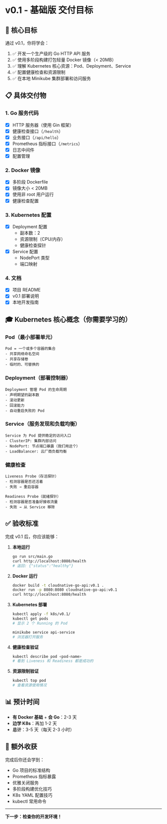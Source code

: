 # v0.1 - 基础版 交付目标

## 🎯 核心目标

通过 v0.1，你将学会：
1. ✅ 开发一个生产级的 Go HTTP API 服务
2. ✅ 使用多阶段构建打包轻量 Docker 镜像（< 20MB）
3. ✅ 理解 Kubernetes 核心资源：Pod、Deployment、Service
4. ✅ 配置健康检查和资源限制
5. ✅ 在本地 Minikube 集群部署和访问服务

## 📋 具体交付物

### 1. Go 服务代码
- [x] HTTP 服务器（使用 Gin 框架）
- [x] 健康检查接口（`/health`）
- [x] 业务接口（`/api/hello`）
- [x] Prometheus 指标接口（`/metrics`）
- [x] 日志中间件
- [x] 配置管理

### 2. Docker 镜像
- [x] 多阶段 Dockerfile
- [x] 镜像大小 < 20MB
- [x] 使用非 root 用户运行
- [x] 健康检查配置

### 3. Kubernetes 配置
- [x] Deployment 配置
  - 副本数：2
  - 资源限制（CPU/内存）
  - 健康检查探针
- [x] Service 配置
  - NodePort 类型
  - 端口映射

### 4. 文档
- [x] 项目 README
- [x] v0.1 部署说明
- [x] 本地开发指南

## 🎓 Kubernetes 核心概念（你需要学习的）

### Pod（最小部署单元）
```
Pod = 一个或多个容器的集合
- 共享网络命名空间
- 共享存储卷
- 临时的、可替换的
```

### Deployment（部署控制器）
```
Deployment 管理 Pod 的生命周期
- 声明期望的副本数
- 滚动更新
- 回滚能力
- 自动重启失败的 Pod
```

### Service（服务发现和负载均衡）
```
Service 为 Pod 提供稳定的访问入口
- ClusterIP: 集群内部访问
- NodePort: 节点端口暴露（我们用这个）
- LoadBalancer: 云厂商负载均衡
```

### 健康检查
```
Liveness Probe（存活探针）
- 检测容器是否还活着
- 失败 → 重启容器

Readiness Probe（就绪探针）
- 检测容器是否准备好接收流量
- 失败 → 从 Service 移除
```

## ✅ 验收标准

完成 v0.1 后，你应该能够：

1. **本地运行**
   ```bash
   go run src/main.go
   curl http://localhost:8080/health
   # 返回: {"status":"healthy"}
   ```

2. **Docker 运行**
   ```bash
   docker build -t cloudnative-go-api:v0.1 .
   docker run -p 8080:8080 cloudnative-go-api:v0.1
   curl http://localhost:8080/health
   ```

3. **Kubernetes 部署**
   ```bash
   kubectl apply -f k8s/v0.1/
   kubectl get pods
   # 显示 2 个 Running 的 Pod
   
   minikube service api-service
   # 浏览器打开服务
   ```

4. **健康检查验证**
   ```bash
   kubectl describe pod <pod-name>
   # 看到 Liveness 和 Readiness 都是成功的
   ```

5. **资源限制验证**
   ```bash
   kubectl top pod
   # 查看资源使用情况
   ```

## 📊 预计时间

- **有 Docker 基础** + **会 Go**：2-3 天
- **边学 K8s**：再加 1-2 天
- **总计**：3-5 天（每天 2-3 小时）

## 🎁 额外收获

完成后你还会学到：
- Go 项目的标准结构
- Prometheus 指标暴露
- 优雅关闭服务
- 多阶段构建优化技巧
- K8s YAML 配置技巧
- kubectl 常用命令

---

**下一步：检查你的开发环境！**
